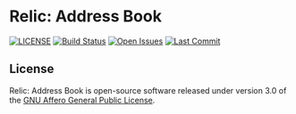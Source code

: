 Relic: Address Book
===================
[![LICENSE](https://badgen.net/github/license/blvckmind/relic)](https://github.com/blvckmind/relic/blob/master/LICENSE)
[![Build Status](https://github.com/blvckmind/relic/actions/workflows/gradle-build.yml/badge.svg)](https://github.com/blvckmind/relic/actions/workflows/gradle-build.yml)
[![Open Issues](https://badgen.net/github/open-issues/blvckmind/relic)](https://github.com/blvckmind/relic/issues)
[![Last Commit](https://badgen.net/github/last-commit/blvckmind/relic)](#)

## License

Relic: Address Book is open-source software released under version 3.0 of the [GNU Affero General Public License][agplv3-license].


[agplv3-license]: https://github.com/blvckmind/relic/blob/master/LICENSE